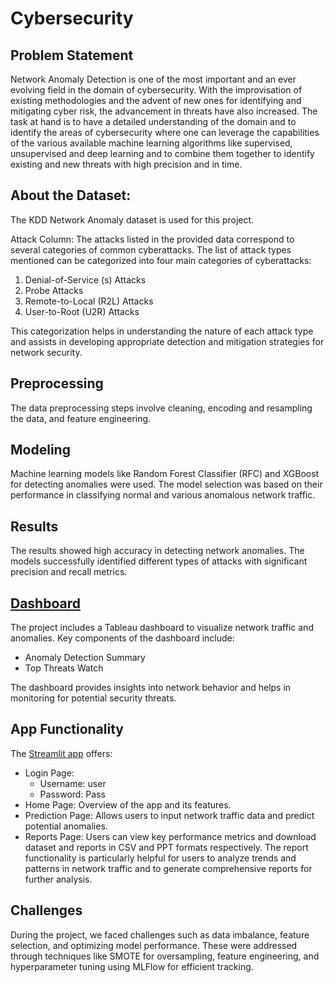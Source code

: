# Cybersecurity

## Problem Statement

Network Anomaly Detection is one of the most important and an ever evolving field in the domain of cybersecurity. With the improvisation of existing methodologies and the advent of new ones for identifying and mitigating cyber risk, the advancement in threats have also increased. 
The task at hand is to have a detailed understanding of the domain and to identify the areas of cybersecurity where one can leverage the capabilities of the various available machine learning algorithms like supervised, unsupervised and deep learning and to combine them together to identify existing and new threats with high precision and in time.

## About the Dataset:

The KDD Network Anomaly dataset is used for this project. 

Attack Column:
The attacks listed in the provided data correspond to several categories of common cyberattacks. The list of attack types mentioned can be categorized into four main categories of cyberattacks:

1. Denial-of-Service (s) Attacks
2. Probe Attacks
3. Remote-to-Local (R2L) Attacks
4. User-to-Root (U2R) Attacks

This categorization helps in understanding the nature of each attack type and assists in developing appropriate detection and mitigation strategies for network security.
 
## Preprocessing

The data preprocessing steps involve cleaning, encoding and resampling the data, and feature engineering.

## Modeling

Machine learning models like Random Forest Classifier (RFC) and XGBoost for detecting anomalies were used. The model selection was based on their performance in classifying normal and various anomalous network traffic.

## Results

The results showed high accuracy in detecting network anomalies. The models successfully identified different types of attacks with significant precision and recall metrics.

## [Dashboard](https://public.tableau.com/views/NetworkAnomalyDetection/OverallAnalysis?:language=en-GB&:sid=&:redirect=auth&:display_count=n&:origin=viz_share_link)

The project includes a Tableau dashboard to visualize network traffic and anomalies. Key components of the dashboard include:

- Anomaly Detection Summary
- Top Threats Watch
 
The dashboard provides insights into network behavior and helps in monitoring for potential security threats.

## App Functionality

The [Streamlit app](https://securenetai.streamlit.app/) offers:

- Login Page:
	- Username: user
	- Password: Pass
- Home Page: Overview of the app and its features.
- Prediction Page: Allows users to input network traffic data and predict potential anomalies.
- Reports Page: Users can view key performance metrics and download dataset and reports in CSV and PPT formats respectively.
The report functionality is particularly helpful for users to analyze trends and patterns in network traffic and to generate comprehensive reports for further analysis.

## Challenges

During the project, we faced challenges such as data imbalance, feature selection, and optimizing model performance. These were addressed through techniques like SMOTE for oversampling, feature engineering, and hyperparameter tuning using MLFlow for efficient tracking.
